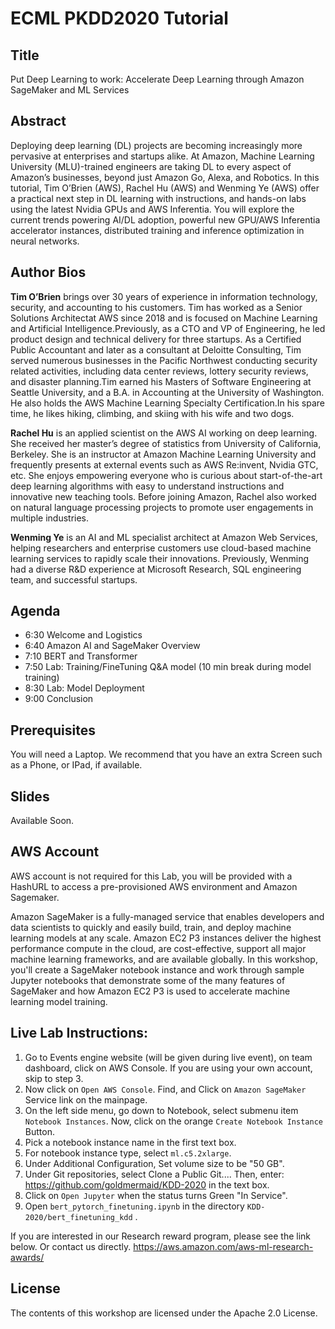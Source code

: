 # ECML PKDD2020 Tutorial

## Title
Put Deep Learning to work: Accelerate Deep Learning through Amazon SageMaker and ML Services

## Abstract
Deploying deep learning (DL) projects are becoming increasingly more pervasive at enterprises and startups alike. At Amazon, Machine Learning University (MLU)-trained engineers are taking DL to every aspect of Amazon’s businesses, beyond just Amazon Go, Alexa, and Robotics.
In this tutorial, Tim O’Brien (AWS), Rachel Hu (AWS) and Wenming Ye (AWS) offer a practical next step in DL learning with instructions, and hands-on labs using the latest Nvidia GPUs and AWS Inferentia. You will explore the current trends powering AI/DL adoption, powerful new GPU/AWS Inferentia accelerator instances, distributed training and inference optimization in neural networks.



## Author Bios

**Tim O’Brien** brings over 30 years of experience in information technology, security, and accounting to his customers. Tim has worked as a Senior Solutions Architectat AWS since 2018 and is focused on Machine Learning and Artificial Intelligence.Previously, as a CTO and VP of Engineering, he led product design and technical delivery for three startups. As a Certified Public Accountant and later as a consultant at Deloitte Consulting, Tim served numerous businesses in the Pacific Northwest conducting security related activities, including data center reviews, lottery security reviews, and disaster planning.Tim earned his Masters of Software Engineering at Seattle University, and a B.A. in Accounting at the University of Washington. He also holds the AWS Machine Learning Specialty Certification.In his spare time, he likes hiking, climbing, and skiing with his wife and two dogs. 


**Rachel Hu** is an applied scientist on the AWS AI working on deep learning. She received her master’s degree of statistics from University of California, Berkeley. She is an instructor at Amazon Machine Learning University and frequently presents at external events such as AWS Re:invent, Nvidia GTC, etc. She enjoys empowering everyone who is curious about start-of-the-art deep learning algorithms with easy to understand instructions and innovative new teaching tools. Before joining Amazon, Rachel also worked on natural language processing projects to promote user engagements in multiple industries.

**Wenming Ye** is an AI and ML specialist architect at Amazon Web Services, helping researchers and enterprise customers use cloud-based machine learning services to rapidly scale their innovations. Previously, Wenming had a diverse R&D experience at Microsoft Research, SQL engineering team, and successful startups.





## Agenda
- 6:30 Welcome and Logistics
- 6:40 Amazon AI and SageMaker Overview
- 7:10 BERT and Transformer
- 7:50 Lab: Training/FineTuning Q&A model
    (10 min break during model training)
- 8:30 Lab: Model Deployment
- 9:00 Conclusion 


## Prerequisites
You will need a Laptop. We recommend that you have an extra Screen such as a Phone, or IPad, if available.

## Slides

Available Soon.

## AWS Account
AWS account is not required for this Lab, you will be provided with a HashURL to access a pre-provisioned AWS environment and Amazon Sagemaker.

Amazon SageMaker is a fully-managed service that enables developers and data scientists to quickly and easily build, train, and deploy machine learning models at any scale. Amazon EC2 P3 instances deliver the highest performance compute in the cloud, are cost-effective, support all major machine learning frameworks, and are available globally. In this workshop, you'll create a SageMaker notebook instance and work through sample Jupyter notebooks that demonstrate some of the many features of SageMaker and how Amazon EC2 P3 is used to accelerate machine learning model training.


## Live Lab Instructions:
1. Go to Events engine website (will be given during live event), on team dashboard, click on AWS Console. If you are using your own account, skip to step 3.
1. Now click on `Open AWS Console`. Find, and Click on `Amazon SageMaker` Service link on the mainpage.
1. On the left side menu, go down to Notebook, select submenu item `Notebook Instances`. Now, click on the orange `Create Notebook Instance` Button.
1. Pick a notebook instance name in the first text box.
1. For notebook instance type, select `ml.c5.2xlarge`.
1. Under Additional Configuration, Set volume size to be "50 GB".
1. Under Git repositories, select Clone a Public Git.... Then, enter: https://github.com/goldmermaid/KDD-2020 in the text box.
1. Click on `Open Jupyter` when the status turns Green "In Service".
1. Open `bert_pytorch_finetuning.ipynb` in the directory `KDD-2020/bert_finetuning_kdd` .



If you are interested in our Research reward program, please see the link below. Or contact us directly. https://aws.amazon.com/aws-ml-research-awards/


## License
The contents of this workshop are licensed under the Apache 2.0 License.

```{.python .input}

```
